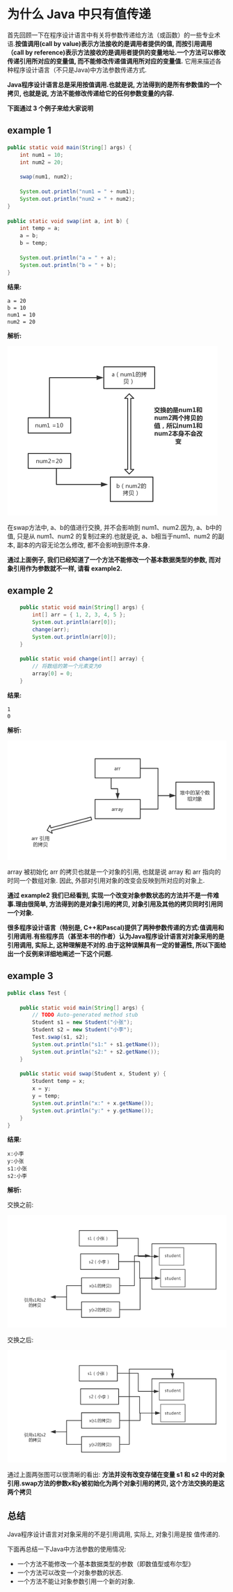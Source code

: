 # 为什么 Java 中只有值传递


首先回顾一下在程序设计语言中有关将参数传递给方法（或函数）的一些专业术语.**按值调用(call by value)表示方法接收的是调用者提供的值, 而按引用调用（call by reference)表示方法接收的是调用者提供的变量地址.一个方法可以修改传递引用所对应的变量值, 而不能修改传递值调用所对应的变量值.**  它用来描述各种程序设计语言（不只是Java)中方法参数传递方式.

**Java程序设计语言总是采用按值调用.也就是说, 方法得到的是所有参数值的一个拷贝, 也就是说, 方法不能修改传递给它的任何参数变量的内容.**

**下面通过 3 个例子来给大家说明**

## example 1 


```java
public static void main(String[] args) {
    int num1 = 10;
    int num2 = 20;

    swap(num1, num2);

    System.out.println("num1 = " + num1);
    System.out.println("num2 = " + num2);
}

public static void swap(int a, int b) {
    int temp = a;
    a = b;
    b = temp;

    System.out.println("a = " + a);
    System.out.println("b = " + b);
}
```

**结果:**

```
a = 20
b = 10
num1 = 10
num2 = 20
```

**解析:**

![](./imgs/e0d78d4e.png)

在swap方法中, a、b的值进行交换, 并不会影响到 num1、num2.因为, a、b中的值, 只是从 num1、num2 的复制过来的.也就是说, a、b相当于num1、num2 的副本, 副本的内容无论怎么修改, 都不会影响到原件本身.

**通过上面例子, 我们已经知道了一个方法不能修改一个基本数据类型的参数, 而对象引用作为参数就不一样, 请看 example2.**


## example 2

```java
	public static void main(String[] args) {
		int[] arr = { 1, 2, 3, 4, 5 };
		System.out.println(arr[0]);
		change(arr);
		System.out.println(arr[0]);
	}

	public static void change(int[] array) {
		// 将数组的第一个元素变为0
		array[0] = 0;
	}
```

**结果:**

```
1
0
```

**解析:**

![](./imgs/62dacd38.png)

array 被初始化 arr 的拷贝也就是一个对象的引用, 也就是说 array 和 arr 指向的时同一个数组对象. 因此, 外部对引用对象的改变会反映到所对应的对象上.


**通过 example2 我们已经看到, 实现一个改变对象参数状态的方法并不是一件难事.理由很简单, 方法得到的是对象引用的拷贝, 对象引用及其他的拷贝同时引用同一个对象.**

**很多程序设计语言（特别是, C++和Pascal)提供了两种参数传递的方式:值调用和引用调用.有些程序员（甚至本书的作者）认为Java程序设计语言对对象采用的是引用调用, 实际上, 这种理解是不对的.由于这种误解具有一定的普遍性, 所以下面给出一个反例来详细地阐述一下这个问题.**


## example 3

```java
public class Test {

	public static void main(String[] args) {
		// TODO Auto-generated method stub
		Student s1 = new Student("小张");
		Student s2 = new Student("小李");
		Test.swap(s1, s2);
		System.out.println("s1:" + s1.getName());
		System.out.println("s2:" + s2.getName());
	}

	public static void swap(Student x, Student y) {
		Student temp = x;
		x = y;
		y = temp;
		System.out.println("x:" + x.getName());
		System.out.println("y:" + y.getName());
	}
}
```

**结果:**

```
x:小李
y:小张
s1:小张
s2:小李
```

**解析:**

交换之前:

![](./imgs/96a79f48.png)

交换之后:

![](./imgs/a53807a3.png)

通过上面两张图可以很清晰的看出: **方法并没有改变存储在变量 s1 和 s2 中的对象引用.swap方法的参数x和y被初始化为两个对象引用的拷贝, 这个方法交换的是这两个拷贝**

## 总结

Java程序设计语言对对象采用的不是引用调用, 实际上, 对象引用是按
值传递的.

下面再总结一下Java中方法参数的使用情况:

- 一个方法不能修改一个基本数据类型的参数（即数值型或布尔型》
- 一个方法可以改变一个对象参数的状态.
- 一个方法不能让对象参数引用一个新的对象.
